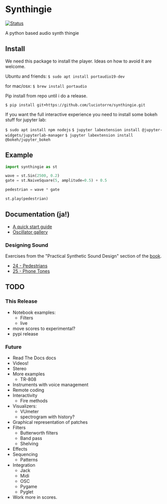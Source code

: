 # Synthingie

[![Status](http://img.shields.io/travis/luciotorre/synthingie.svg)](https://travis-ci.org/github/luciotorre/synthingie)

A python based audio synth thingie

## Install

We need this package to install the player. Ideas on how to avoid it are welcome.

Ubuntu and friends:
`$ sudo apt install portaudio19-dev`

for mac/osx:
`$ brew install portaudio`

Pip install from repo until i do a release.

`$ pip install git+https://github.com/luciotorre/synthingie.git`

If you want the full interactive experience you need to install some bokeh stuff for jupyter lab:

`$ sudo apt install npm nodejs`
`$ jupyter labextension install @jupyter-widgets/jupyterlab-manager`
`$ jupyter labextension install @bokeh/jupyter_bokeh`

## Example

```python
import synthingie as st

wave = st.Sin(2500, 0.2)
gate = st.NaiveSquare(5, amplitude=0.5) + 0.5

pedestrian = wave * gate

st.play(pedestrian)

```

## Documentation (ja!)

 - [A quick start guide](docs/notebooks/Quickstart.ipynb)
 - [Oscillator gallery](docs/notebooks/Oscillators.ipynb)

### Designing Sound

Exercises from the "Practical Synthetic Sound Design" section of the [book](https://mitpress.mit.edu/books/designing-sound).

 - [24 - Pedestrians](docs/Designing_Sound/24%20-%20Pedestrians.ipynb)
 - [25 - Phone Tones](docs/Designing_Sound/24%20-%20Phone%20Tones.ipynb)


## TODO

### This Release
 - Notebook examples:
   * Filters
   * live
- move scores to experimental?
- pypi release

### Future
 - Read The Docs docs
 - Videos!
 - Stereo
 - More examples
   * TR-808
 - Instruments with voice management
 - Remote coding
 - Interactivity
   * Fire methods
 - Visualizers:
   * VUmeter
   * spectrogram with history?
 - Graphical representation of patches
 - Filters
   * Butterworth filters
   * Band pass
   * Shelving
 - Effects
 - Sequencing
   * Patterns
 - Integration
   * Jack
   * Midi
   * OSC
   * Pygame
   * Pyglet
- Work more in scores.



